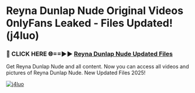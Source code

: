 # Reyna Dunlap Nude Original Videos 0nlyFans Leaked - Files Updated! (j4luo)

<h3>🔴 CLICK HERE 🌐==►► <a href="https://tinyurl.com/yrmya6cz" rel="nofollow">Reyna Dunlap Nude Updated Files</a></h3>

Get Reyna Dunlap Nude and all content. Now you can access all videos and pictures of Reyna Dunlap Nude. New Updated Files 2025!

[![j4luo](https://i.imgur.com/FMdXYCs.gif)](https://tinyurl.com/yrmya6cz)
